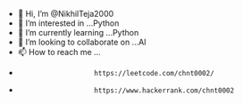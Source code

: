 - 👋 Hi, I’m @NikhilTeja2000
- 👀 I’m interested in ...Python
- 🌱 I’m currently learning ...Python 
- 💞️ I’m looking to collaborate on ...AI
- 📫 How to reach me ...
-                        https://leetcode.com/chnt0002/
-                        https://www.hackerrank.com/chnt0002

<!---
NikhilTeja2000/NikhilTeja2000 is a ✨ special ✨ repository because its `README.md` (this file) appears on your GitHub profile.
You can click the Preview link to take a look at your changes.
--->
